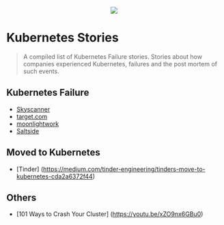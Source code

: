 <p align="center"><img src="https://i.imgur.com/IYVX7a8.png" /></p>

# Kubernetes Stories
> A compiled list of Kubernetes Failure stories. Stories about how companies experienced Kubernetes, failures and the post mortem of such events.

## Kubernetes Failure

- [Skyscanner](https://medium.com/@SkyscannerEng/misunderstanding-the-behaviour-of-one-templating-line-and-the-pain-it-caused-our-k8s-clusters-a420f30a99f1)
- [target.com](https://medium.com/@daniel.p.woods/on-infrastructure-at-scale-a-cascading-failure-of-distributed-systems-7cff2a3cd2df)
- [moonlightwork](https://updates.moonlightwork.com/outage-post-mortem-87370) 
- [Saltside](https://engineering.saltside.se/our-failure-migrating-to-kubernetes-25c28e6dd604)

## Moved to Kubernetes
- [Tinder] (https://medium.com/tinder-engineering/tinders-move-to-kubernetes-cda2a6372f44)

## Others
- [101 Ways to Crash Your Cluster] (https://youtu.be/xZO9nx6GBu0)
